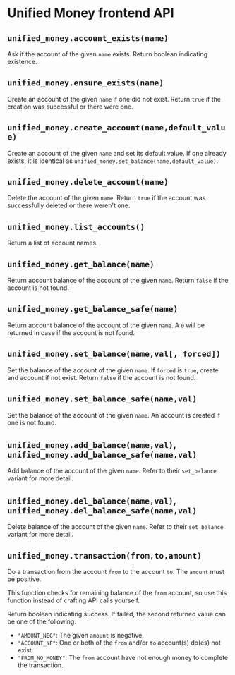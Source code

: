 # Unified Money frontend API

## `unified_money.account_exists(name)`

Ask if the account of the given `name` exists. Return boolean indicating existence.

## `unified_money.ensure_exists(name)`

Create an account of the given `name` if one did not exist. Return `true` if the creation was successful or there were one.

## `unified_money.create_account(name,default_value)`

Create an account of the given `name` and set its default value. If one already exists, it is identical as `unified_money.set_balance(name,default_value)`.

## `unified_money.delete_account(name)`

Delete the account of the given `name`. Return `true` if the account was successfully deleted or there weren't one.

## `unified_money.list_accounts()`

Return a list of account names.

## `unified_money.get_balance(name)`

Return account balance of the account of the given `name`. Return `false` if the account is not found.

## `unified_money.get_balance_safe(name)`

Return account balance of the account of the given `name`. A `0` will be returned in case if the account is not found.

## `unified_money.set_balance(name,val[, forced])`

Set the balance of the account of the given `name`. If `forced` is `true`, create and account if not exist. Return `false` if the account is not found.

## `unified_money.set_balance_safe(name,val)`

Set the balance of the account of the given `name`. An account is created if one is not found.

## `unified_money.add_balance(name,val)`, `unified_money.add_balance_safe(name,val)`

Add balance of the account of the given `name`. Refer to their `set_balance` variant for more detail.

## `unified_money.del_balance(name,val)`, `unified_money.del_balance_safe(name,val)`

Delete balance of the account of the given `name`. Refer to their `set_balance` variant for more detail.

## `unified_money.transaction(from,to,amount)`

Do a transaction from the account `from` to the account `to`. The `amount` must be positive.

This function checks for remaining balance of the `from` account, so use this function instead of crafting API calls yourself.

Return boolean indicating success. If failed, the second returned value can be one of the following:

* `"AMOUNT_NEG"`: The given `amount` is negative.
* `"ACCOUNT_NF"`: One or both of the `from` and/or `to` account(s) do(es) not exist.
* `"FROM_NO_MONEY"`: The `from` account have not enough money to complete the transaction.
